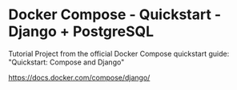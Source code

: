 # Docker Compose - Quickstart - Django + PostgreSQL

Tutorial Project from the official Docker Compose quickstart guide: "Quickstart: Compose and Django"

https://docs.docker.com/compose/django/